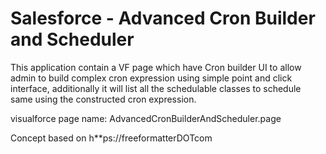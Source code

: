 # Salesforce - Advanced Cron Builder and Scheduler
This application contain a VF page which have Cron builder UI to allow admin to build complex cron expression using simple point
and click interface, additionally it will list all the schedulable classes to schedule same using the constructed cron expression.

visualforce page name: AdvancedCronBuilderAndScheduler.page

Concept based on h**ps://freeformatterDOTcom